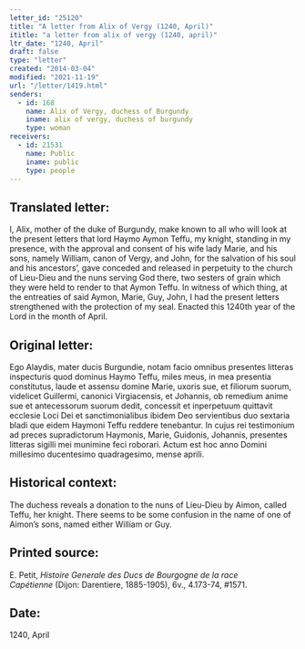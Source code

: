 ```yaml
---
letter_id: "25120"
title: "A letter from Alix of Vergy (1240, April)"
ititle: "a letter from alix of vergy (1240, april)"
ltr_date: "1240, April"
draft: false
type: "letter"
created: "2014-03-04"
modified: "2021-11-19"
url: "/letter/1419.html"
senders:
  - id: 168
    name: Alix of Vergy, duchess of Burgundy
    iname: alix of vergy, duchess of burgundy
    type: woman
receivers:
  - id: 21531
    name: Public
    iname: public
    type: people
---
```

<h2> Translated letter:</h2>I, Alix, mother of the duke of Burgundy, make known to all who will look at the present letters that lord Haymo Aymon Teffu, my knight, standing in my presence, with the approval and consent of his wife lady Marie, and his sons, namely William, canon of Vergy, and John, for the salvation of his soul and his ancestors’, gave conceded and released in perpetuity to the church of Lieu-Dieu and the nuns serving God there, two sesters of grain which they were held to render to that Aymon Teffu.  In witness of which thing, at the entreaties of said Aymon, Marie, Guy, John, I had the present letters strengthened with the protection of my seal.  Enacted this 1240th year of the Lord in the month of April.
<h2 class="mt-4"> Original letter:</h2>Ego Alaydis, mater ducis Burgundie, notam facio omnibus presentes litteras inspecturis quod dominus Haymo Teffu, miles meus, in mea presentia constitutus, laude et assensu domine Marie, uxoris sue, et filiorum suorum, videlicet Guillermi, canonici Virgiacensis, et Johannis, ob remedium anime sue et antecessorum suorum dedit, concessit et inperpetuum quittavit ecclesie Loci Dei et sanctimonialibus ibidem Deo servientibus duo sextaria bladi que eidem Haymoni Teffu reddere tenebantur. In cujus rei testimonium ad preces supradictorum Haymonis, Marie, Guidonis, Johannis, presentes litteras sigilli mei munimine feci roborari. Actum est hoc anno Domini millesimo ducentesimo quadragesimo, mense aprili.
<h2 class="mt-4"> Historical context:</h2>The duchess reveals a donation to the nuns of Lieu-Dieu by Aimon, called Teffu, her knight.  There seems to be some confusion in the name of one of Aimon’s sons, named either William or Guy.
<h2 class="mt-4"> Printed source:</h2><p>E. Petit,&nbsp;<em>Histoire Generale des Ducs de Bourgogne&nbsp;</em><i>de la race Capétienne&nbsp;</i>(Dijon: Darentiere, 1885-1905), 6v., 4.173-74, #1571.</p><h2 class="mt-4"> Date:</h2>1240, April